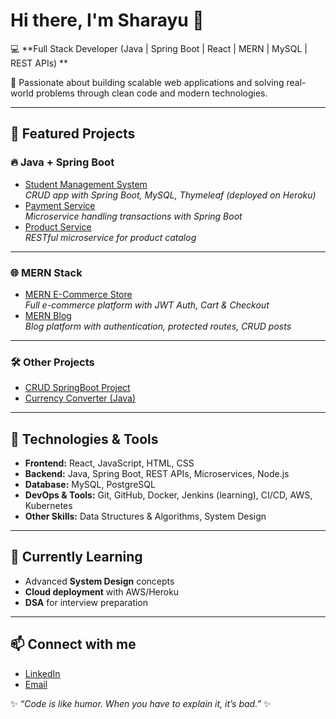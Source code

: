 # Hi there, I'm Sharayu 👋  

💻 **Full Stack Developer (Java | Spring Boot | React | MERN | MySQL | REST APIs)  **  

🚀 Passionate about building scalable web applications and solving real-world problems through clean code and modern technologies.  


---

## 📌 Featured Projects

### 🔥 Java + Spring Boot
- [Student Management System](https://github.com/Sharayu003/Student-Management)  
  *CRUD app with Spring Boot, MySQL, Thymeleaf (deployed on Heroku)*  
- [Payment Service](https://github.com/Sharayu003/Payment_Service)  
  *Microservice handling transactions with Spring Boot*  
- [Product Service](https://github.com/Sharayu003/product_service)  
  *RESTful microservice for product catalog*

---

### 🌐 MERN Stack
- [MERN E-Commerce Store](https://github.com/Sharayu003/Mern-E-Commerce-Store)  
  *Full e-commerce platform with JWT Auth, Cart & Checkout*  
- [MERN Blog](https://github.com/Sharayu003/mern-blog)  
  *Blog platform with authentication, protected routes, CRUD posts*

---

### 🛠️ Other Projects
- [CRUD SpringBoot Project](https://github.com/Sharayu003/Crud_SpringBoot_Project)  
- [Currency Converter (Java)](https://github.com/Sharayu003/Currency-Converter)

---

## 🔧 Technologies & Tools
- **Frontend:** React, JavaScript, HTML, CSS  
- **Backend:** Java, Spring Boot, REST APIs, Microservices, Node.js
- **Database:** MySQL, PostgreSQL  
- **DevOps & Tools:** Git, GitHub, Docker, Jenkins (learning), CI/CD, AWS, Kubernetes
- **Other Skills:** Data Structures & Algorithms, System Design  

---

## 🌱 Currently Learning
- Advanced **System Design** concepts  
- **Cloud deployment** with AWS/Heroku  
- **DSA** for interview preparation  

---

## 📫 Connect with me
- [LinkedIn](https://www.linkedin.com/in/sharayu310/)
- [Email](mailto:sharayuyeole38@gmail.com)  

✨ _“Code is like humor. When you have to explain it, it’s bad.”_ ✨
